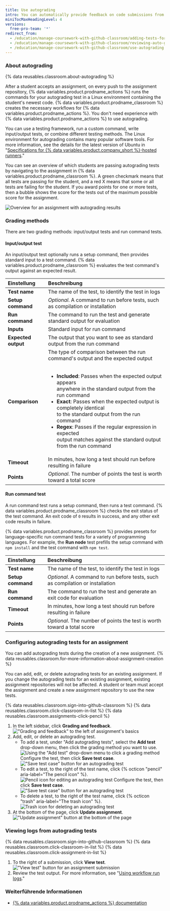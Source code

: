```yaml
---
title: Use autograding
intro: You can automatically provide feedback on code submissions from your students by configuring tests to run in the assignment repository.
miniTocMaxHeadingLevel: 4
versions:
  free-pro-team: '*'
redirect_from:
  - /education/manage-coursework-with-github-classroom/adding-tests-for-auto-grading
  - /education/manage-coursework-with-github-classroom/reviewing-auto-graded-work-teachers
  - /education/manage-coursework-with-github-classroom/use-autograding
---
```


### About autograding

{% data reusables.classroom.about-autograding %}

After a student accepts an assignment, on every push to the assignment repository, {% data variables.product.prodname_actions %} runs the commands for your autograding test in a Linux environment containing the student's newest code. {% data variables.product.prodname_classroom %} creates the necessary workflows for {% data variables.product.prodname_actions %}. You don't need experience with {% data variables.product.prodname_actions %} to use autograding.

You can use a testing framework, run a custom command, write input/output tests, or combine different testing methods. The Linux environment for autograding contains many popular software tools. For more information, see the details for the latest version of Ubuntu in "[Specifications for  {% data variables.product.company_short %}-hosted runners](/actions/reference/specifications-for-github-hosted-runners#supported-software)."

You can see an overview of which students are passing autograding tests by navigating to the assignment in {% data variables.product.prodname_classroom %}. A green checkmark means that all tests are passing for the student, and a red X means that some or all tests are failing for the student. If you award points for one or more tests, then a bubble shows the score for the tests out of the maximum possible score for the assignment.

![Overview for an assignment with autograding results](/assets/images/help/classroom/autograding-hero.png)

### Grading methods

There are two grading methods: input/output tests and run command tests.

#### Input/output test

An input/output test optionally runs a setup command, then provides standard input to a test command. {% data variables.product.prodname_classroom %} evaluates the test command's output against an expected result.

| Einstellung         | Beschreibung                                                                                                                   |
|:------------------- |:------------------------------------------------------------------------------------------------------------------------------ |
| **Test name**       | The name of the test, to identify the test in logs                                                                             |
| **Setup command**   | _Optional_. A command to run before tests, such as compilation or installation                                                 |
| **Run command**     | The command to run the test and generate standard output for evaluation                                                        |
| **Inputs**          | Standard input for run command                                                                                                 |
| **Expected output** | The output that you want to see as standard output from the run command                                                        |
| **Comparison**      | The type of comparison between the run command's output and the expected output<br/><br/><ul><li>**Included**: Passes when the expected output appears<br/>anywhere in the standard output from the run command</li><li>**Exact**: Passes when the expected output is completely identical<br/>to the standard output from the run command</li><li>**Regex**: Passes if the regular expression in expected<br/>output matches against the standard output from the run command</li></ul> |
| **Timeout**         | In minutes, how long a test should run before resulting in failure                                                             |
| **Points**          | _Optional_. The number of points the test is worth toward a total score                                                        |

#### Run command test

A run command test runs a setup command, then runs a test command. {% data variables.product.prodname_classroom %} checks the exit status of the test command. An exit code of `0` results in success, and any other exit code results in failure.

{% data variables.product.prodname_classroom %} provides presets for language-specific run command tests for a variety of programming languages. For example, the **Run node** test prefills the setup command with `npm install` and the test command with `npm test`.

| Einstellung       | Beschreibung                                                                   |
|:----------------- |:------------------------------------------------------------------------------ |
| **Test name**     | The name of the test, to identify the test in logs                             |
| **Setup command** | _Optional_. A command to run before tests, such as compilation or installation |
| **Run command**   | The command to run the test and generate an exit code for evaluation           |
| **Timeout**       | In minutes, how long a test should run before resulting in failure             |
| **Points**        | _Optional_. The number of points the test is worth toward a total score        |

### Configuring autograding tests for an assignment

You can add autograding tests during the creation of a new assignment. {% data reusables.classroom.for-more-information-about-assignment-creation %}

You can add, edit, or delete autograding tests for an existing assignment. If you change the autograding tests for an existing assignment, existing assignment repositories will not be affected. A student or team must accept the assignment and create a new assignment repository to use the new tests.

{% data reusables.classroom.sign-into-github-classroom %}
{% data reusables.classroom.click-classroom-in-list %}
{% data reusables.classroom.assignments-click-pencil %}
1. In the left sidebar, click **Grading and feedback**. !["Grading and feedback" to the left of assignment's basics](/assets/images/help/classroom/assignments-click-grading-and-feedback.png)
1. Add, edit, or delete an autograding test.
    - To add a test, under "Add autograding tests", select the **Add test** drop-down menu, then click the grading method you want to use. ![Using the "Add test" drop-down menu to click a grading method](/assets/images/help/classroom/autograding-click-grading-method.png) Configure the test, then click **Save test case**. !["Save test case" button for an autograding test](/assets/images/help/classroom/assignments-click-save-test-case-button.png)
    - To edit a test, to the right of the test name, click {% octicon "pencil" aria-label="The pencil icon" %}. ![Pencil icon for editing an autograding test](/assets/images/help/classroom/autograding-click-pencil.png) Configure the test, then click **Save test case**. !["Save test case" button for an autograding test](/assets/images/help/classroom/assignments-click-save-test-case-button.png)
    - To delete a test, to the right of the test name, click {% octicon "trash" aria-label="The trash icon" %}. ![Trash icon for deleting an autograding test](/assets/images/help/classroom/autograding-click-trash.png)
1. At the bottom of the page, click **Update assignment**. !["Update assignment" button at the bottom of the page](/assets/images/help/classroom/assignments-click-update-assignment.png)

### Viewing logs from autograding tests

{% data reusables.classroom.sign-into-github-classroom %}
{% data reusables.classroom.click-classroom-in-list %}
{% data reusables.classroom.click-assignment-in-list %}
1. To the right of a submission, click **View test**. !["View test" button for an assignment submission](/assets/images/help/classroom/assignments-click-view-test.png)
1. Review the test output. For more information, see "[Using workflow run logs](/actions/managing-workflow-runs/using-workflow-run-logs)."

### Weiterführende Informationen

- [{% data variables.product.prodname_actions %} documentation](/actions)
